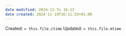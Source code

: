 ```yaml
---
date modified: 2024-11-Tu 16:13
date created: 2024-11-19T16:11:53+01:00
---
```

Created:  `= this.file.ctime`
Updated: `= this.file.mtime`